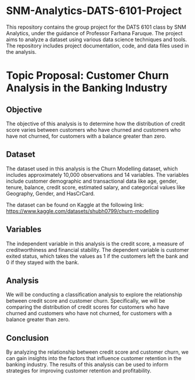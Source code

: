 # SNM-Analytics-DATS-6101-Project
This repository contains the group project for the DATS 6101 class by SNM Analytics, under the guidance of Professor Farhana Faruque. The project aims to analyze a dataset using various data science techniques and tools. The repository includes project documentation, code, and data files used in the analysis.

# Topic Proposal: Customer Churn Analysis in the Banking Industry

## Objective

The objective of this analysis is to determine how the distribution of credit score varies between customers who have churned and customers who have not churned, for customers with a balance greater than zero.

## Dataset

The dataset used in this analysis is the Churn Modelling dataset, which includes approximately 10,000 observations and 14 variables. The variables include customer demographic and transactional data like age, gender, tenure, balance, credit score, estimated salary, and categorical values like Geography, Gender, and HasCrCard.

The dataset can be found on Kaggle at the following link:
https://www.kaggle.com/datasets/shubh0799/churn-modelling

## Variables

The independent variable in this analysis is the credit score, a measure of creditworthiness and financial stability. The dependent variable is customer exited status, which takes the values as 1 if the customers left the bank and 0 if they stayed with the bank.

## Analysis

We will be conducting a classification analysis to explore the relationship between credit score and customer churn. Specifically, we will be comparing the distribution of credit scores for customers who have churned and customers who have not churned, for customers with a balance greater than zero.


## Conclusion

By analyzing the relationship between credit score and customer churn, we can gain insights into the factors that influence customer retention in the banking industry. The results of this analysis can be used to inform strategies for improving customer retention and profitability.
